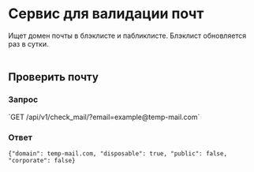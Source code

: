 <h1>Сервис для валидации почт</h1>
Ищет домен почты в блэклисте и пабликлисте. Блэклист обновляется раз в сутки.
<br>
<br>

<h2>Проверить почту</h2>

<h3>Запрос</h3>
`GET /api/v1/check_mail/?email=example@temp-mail.com`
<h3>Ответ</h3>

    {"domain": temp-mail.com, "disposable": true, "public": false, "corporate": false}

